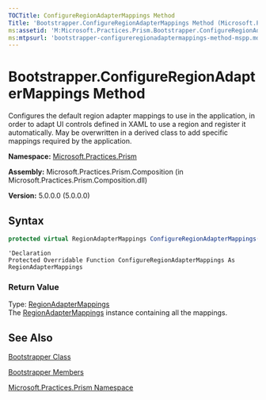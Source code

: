 ```yaml
---
TOCTitle: ConfigureRegionAdapterMappings Method
Title: 'Bootstrapper.ConfigureRegionAdapterMappings Method (Microsoft.Practices.Prism)'
ms:assetid: 'M:Microsoft.Practices.Prism.Bootstrapper.ConfigureRegionAdapterMappings'
ms:mtpsurl: 'bootstrapper-configureregionadaptermappings-method-mspp.md'
---
```


# Bootstrapper.ConfigureRegionAdapterMappings Method

Configures the default region adapter mappings to use in the application, in order to adapt UI controls defined in XAML to use a region and register it automatically. May be overwritten in a derived class to add specific mappings required by the application.

**Namespace:** [Microsoft.Practices.Prism](mspp-namespace.md)

**Assembly:** Microsoft.Practices.Prism.Composition (in Microsoft.Practices.Prism.Composition.dll)

**Version:** 5.0.0.0 (5.0.0.0)

## Syntax

```C#
protected virtual RegionAdapterMappings ConfigureRegionAdapterMappings()
```

```VB
'Declaration
Protected Overridable Function ConfigureRegionAdapterMappings As RegionAdapterMappings
```

### Return Value

Type: [RegionAdapterMappings](regionadaptermappings-class-mspp-regions.md)<br/>
The [RegionAdapterMappings](regionadaptermappings-class-mspp-regions.md) instance containing all the mappings.

## See Also

[Bootstrapper Class](bootstrapper-class-mspp.md)

[Bootstrapper Members](bootstrapper-members-mspp.md)

[Microsoft.Practices.Prism Namespace](mspp-namespace.md)